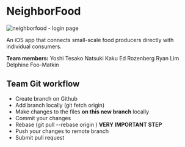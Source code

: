 # NeighborFood

![neighborfood - login page](https://cloud.githubusercontent.com/assets/9803285/17079398/29e97b60-50c4-11e6-9ab1-7db831ae2514.png)

An iOS app that connects small-scale food producers directly with individual consumers.

**Team members:**
Yoshi Tesako
Natsuki Kaku
Ed Rozenberg
Ryan Lim
Delphine Foo-Matkin

## Team Git workflow

* Create branch on Github
* Add branch locally (git fetch origin)
* Make changes to the files **on this new branch** locally
* Commit your changes
* Rebase (git pull --rebase origin <branch name>) **VERY IMPORTANT STEP**
* Push your changes to remote branch
* Submit pull request


